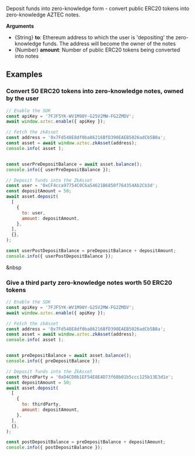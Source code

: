Deposit funds into zero-knowledge form - convert public ERC20 tokens into zero-knowledge AZTEC notes.

__Arguments__
- {String} __to__: Ethereum address to which the user is 'depositing' the zero-knowledge funds. The address will become the owner of the notes
- {Number} __amount__: Number of public ERC20 tokens being converted into notes

## Examples
### Convert 50 ERC20 tokens into zero-knowledge notes, owned by the user
```js
// Enable the SDK
const apiKey = '7FJF5YK-WV1M90Y-G25V2MW-FG2ZMDV';
await window.aztec.enable({ apiKey });

// Fetch the zkAsset
const address = '0x7Fd548E8df0ba86216BfD390EAEB5026adCb5B8a';
const asset = await window.aztec.zkAsset(address);
console.info( asset );


const userPreDepositBalance = await asset.balance();
console.info({ userPreDepositBalance });

// Deposit funds into the ZkAsset
const user = '0xCF4cca97754C0C6a54621B6850f764354Ab2Cb3d';
const depositAmount = 50;
await asset.deposit(
  [
    {
      to: user,
      amount: depositAmount,
    },
  ],
  {},
);

const userPostDepositBalance = preDepositBalance + depositAmount;
console.info({ userPostDepositBalance });

```
&nbsp  


### Give a third party zero-knowledge notes worth 50 ERC20 tokens
```js
// Enable the SDK
const apiKey = '7FJF5YK-WV1M90Y-G25V2MW-FG2ZMDV';
await window.aztec.enable({ apiKey });

// Fetch the zkAsset
const address = '0x7Fd548E8df0ba86216BfD390EAEB5026adCb5B8a';
const asset = await window.aztec.zkAsset(address);
console.info( asset );


const preDepositBalance = await asset.balance();
console.info({ preDepositBalance });

// Deposit funds into the ZkAsset
const thirdParty = '0xD4CD0b1EF54E8E4D73f68b01b5ccc125b13E3d1e';
const depositAmount = 50;
await asset.deposit(
  [
    {
      to: thirdParty,
      amount: depositAmount,
    },
  ],
  {},
);

const postDepositBalance = preDepositBalance + depositAmount;
console.info({ postDepositBalance });
```
